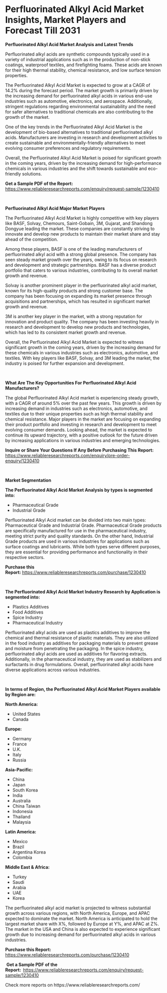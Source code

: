 <p><h1>Perfluorinated Alkyl Acid Market Insights, Market Players and Forecast Till 2031</h1></p><p><strong>Perfluorinated Alkyl Acid Market Analysis and Latest Trends</strong></p>
<p><p>Perfluorinated alkyl acids are synthetic compounds typically used in a variety of industrial applications such as in the production of non-stick coatings, waterproof textiles, and firefighting foams. These acids are known for their high thermal stability, chemical resistance, and low surface tension properties.</p><p>The Perfluorinated Alkyl Acid Market is expected to grow at a CAGR of 14.2% during the forecast period. The market growth is primarily driven by the increasing demand for perfluorinated alkyl acids in various end-use industries such as automotive, electronics, and aerospace. Additionally, stringent regulations regarding environmental sustainability and the need for safer alternatives to traditional chemicals are also contributing to the growth of the market.</p><p>One of the key trends in the Perfluorinated Alkyl Acid Market is the development of bio-based alternatives to traditional perfluorinated alkyl acids. Manufacturers are investing in research and development activities to create sustainable and environmentally-friendly alternatives to meet evolving consumer preferences and regulatory requirements.</p><p>Overall, the Perfluorinated Alkyl Acid Market is poised for significant growth in the coming years, driven by the increasing demand for high-performance chemicals in various industries and the shift towards sustainable and eco-friendly solutions.</p></p>
<p><strong>Get a Sample PDF of the Report:&nbsp;</strong> <a href="https://www.reliableresearchreports.com/enquiry/request-sample/1230410">https://www.reliableresearchreports.com/enquiry/request-sample/1230410</a></p>
<p>&nbsp;</p>
<p><strong>Perfluorinated Alkyl Acid Major Market Players</strong></p>
<p><p>The Perfluorinated Alkyl Acid Market is highly competitive with key players like BASF, Solvay, Chemours, Saint-Gobain, 3M, Gujarat, and Shandong Dongyue leading the market. These companies are constantly striving to innovate and develop new products to maintain their market share and stay ahead of the competition. </p><p>Among these players, BASF is one of the leading manufacturers of perfluorinated alkyl acid with a strong global presence. The company has seen steady market growth over the years, owing to its focus on research and development and strategic partnerships. BASF has a diverse product portfolio that caters to various industries, contributing to its overall market growth and revenue.</p><p>Solvay is another prominent player in the perfluorinated alkyl acid market, known for its high-quality products and strong customer base. The company has been focusing on expanding its market presence through acquisitions and partnerships, which has resulted in significant market growth and revenue.</p><p>3M is another key player in the market, with a strong reputation for innovation and product quality. The company has been investing heavily in research and development to develop new products and technologies, which has led to its consistent market growth and revenue.</p><p>Overall, the Perfluorinated Alkyl Acid Market is expected to witness significant growth in the coming years, driven by the increasing demand for these chemicals in various industries such as electronics, automotive, and textiles. With key players like BASF, Solvay, and 3M leading the market, the industry is poised for further expansion and development.</p></p>
<p>&nbsp;</p>
<p><strong>What Are The Key Opportunities For Perfluorinated Alkyl Acid Manufacturers?</strong></p>
<p><p>The global Perfluorinated Alkyl Acid market is experiencing steady growth, with a CAGR of around 5% over the past few years. This growth is driven by increasing demand in industries such as electronics, automotive, and textiles due to their unique properties such as high thermal stability and chemical resistance. Major players in the market are focusing on expanding their product portfolio and investing in research and development to meet evolving consumer demands. Looking ahead, the market is expected to continue its upward trajectory, with a positive outlook for the future driven by increasing applications in various industries and emerging technologies.</p></p>
<p><strong>Inquire or Share Your Questions If Any Before Purchasing This Report:</strong> <a href="https://www.reliableresearchreports.com/enquiry/pre-order-enquiry/1230410">https://www.reliableresearchreports.com/enquiry/pre-order-enquiry/1230410</a></p>
<p>&nbsp;</p>
<p><strong>Market Segmentation</strong></p>
<p><strong>The Perfluorinated Alkyl Acid Market Analysis by types is segmented into:</strong></p>
<p><ul><li>Pharmaceutical Grade</li><li>Industrial Grade</li></ul></p>
<p><p>Perfluorinated Alkyl Acid market can be divided into two main types: Pharmaceutical Grade and Industrial Grade. Pharmaceutical Grade products are specifically manufactured for use in the pharmaceutical industry, meeting strict purity and quality standards. On the other hand, Industrial Grade products are used in various industries for applications such as surface coatings and lubricants. While both types serve different purposes, they are essential for providing performance and functionality in their respective sectors.</p></p>
<p><strong>Purchase this Report:&nbsp;</strong><a href="https://www.reliableresearchreports.com/purchase/1230410">https://www.reliableresearchreports.com/purchase/1230410</a></p>
<p>&nbsp;</p>
<p><strong>The Perfluorinated Alkyl Acid Market Industry Research by Application is segmented into:</strong></p>
<p><ul><li>Plastics Additives</li><li>Food Additives</li><li>Spice Industry</li><li>Pharmaceutical Industry</li></ul></p>
<p><p>Perfluorinated alkyl acids are used as plastics additives to improve the chemical and thermal resistance of plastic materials. They are also utilized in the food industry as additives for packaging materials to prevent grease and moisture from penetrating the packaging. In the spice industry, perfluorinated alkyl acids are used as additives for flavoring extracts. Additionally, in the pharmaceutical industry, they are used as stabilizers and surfactants in drug formulations. Overall, perfluorinated alkyl acids have diverse applications across various industries.</p></p>
<p>&nbsp;</p>
<p><strong>In terms of Region, the Perfluorinated Alkyl Acid Market Players available by Region are:</strong></p>
<p>
    <p> <strong> North America: </strong>
        <ul>
            <li>United States</li>
            <li>Canada</li>
        </ul>
        </p> 
    <p> <strong> Europe: </strong>
        <ul>
            <li>Germany</li>
            <li>France</li>
            <li>U.K.</li>
            <li>Italy</li>
            <li>Russia</li>
        </ul>
        </p> 
    <p> <strong> Asia-Pacific: </strong>
        <ul>
            <li>China</li>
            <li>Japan</li>
            <li>South Korea</li>
            <li>India</li>
            <li>Australia</li>
            <li>China Taiwan</li>
            <li>Indonesia</li>
            <li>Thailand</li>
            <li>Malaysia</li>
        </ul>
        </p> 
    <p> <strong> Latin America: </strong>
        <ul>
            <li>Mexico</li>
            <li>Brazil</li>
            <li>Argentina Korea</li>
            <li>Colombia</li>
        </ul>
        </p> 
    <p> <strong> Middle East & Africa: </strong>
        <ul>
            <li>Turkey</li>
            <li>Saudi</li>
            <li>Arabia</li>
            <li>UAE</li>
            <li>Korea</li>
        </ul>
    </p>
    </p>
<p><p>The perfluorinated alkyl acid market is projected to witness substantial growth across various regions, with North America, Europe, and APAC expected to dominate the market. North America is anticipated to hold the largest market share with X%, followed by Europe at Y%, and APAC at Z%. The market in the USA and China is also expected to experience significant growth due to increasing demand for perfluorinated alkyl acids in various industries.</p></p>
<p><strong>Purchase this Report: </strong><a href="https://www.reliableresearchreports.com/purchase/1230410">https://www.reliableresearchreports.com/purchase/1230410</a></p>
<p>&nbsp;<strong>Get a Sample PDF of the Report:&nbsp;&nbsp;</strong><a href="https://www.reliableresearchreports.com/enquiry/request-sample/1230410">https://www.reliableresearchreports.com/enquiry/request-sample/1230410</a></p>
<p><strong></strong></p>
<p>Check more reports on https://www.reliableresearchreports.com/</p>